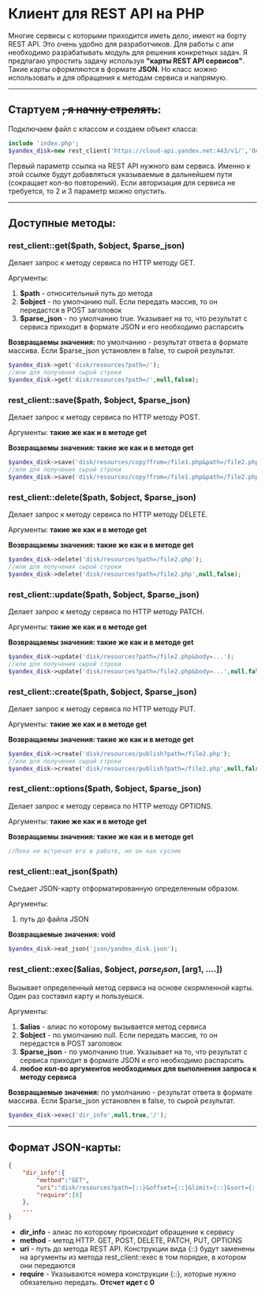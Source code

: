 # Клиент для REST API на PHP
Многие сервисы с которыми приходится иметь дело, имеют на борту REST API. Это очень удобно для разработчиков. Для работы с апи необходимо разрабатывать модуль для решения конкретных задач. Я предлагаю упростить задачу используя **"карты REST API сервисов"**. Такие карты оформляются в формате **JSON**. Но класс можно использовать и для обращения к методам сервиса и напрямую.
___
## Стартуем ~~, я начну стрелять~~:
Подключаем файл с классом и создаем объект класса:
```php
include 'index.php'; 
$yandex_disk=new rest_client('https://cloud-api.yandex.net:443/v1/','OAuth',$token);
```
Первый параметр ссылка на REST API нужного вам сервиса. Именно к этой ссылке будут добавляться указываемые в дальнейшем пути (сокращает кол-во повторений). Если авторизация для сервиса не требуется, то 2 и 3 параметр можно опустить.
___
## Доступные методы:

### rest_client::get($path, $object, $parse_json)
Делает запрос к методу сервиса по HTTP методу GET. 

Аргументы:
1. **$path** - относительный путь до метода
2. **$object** - по умолчанию null. Если передать массив, то он передастся в POST заголовок
3. **$parse_json** - по умолчанию true. Указывает на то, что результат с сервиса приходит в формате JSON и его необходимо распарсить

**Возвращаемы значения:** по умолчанию - результат ответа в формате массива. Если $parse_json установлен в false, то сырой результат. 
```php
$yandex_disk->get('disk/resources?path=/');
//или для получения сырой строки
$yandex_disk->get('disk/resources?path=/',null,false);
```

### rest_client::save($path, $object, $parse_json)
Делает запрос к методу сервиса по HTTP методу POST. 

Аргументы: **такие же как и в методе get**

**Возвращаемы значения: такие же как и в методе get** 
```php
$yandex_disk->save('disk/resources/copy?from=/file1.php&path=/file2.php');
//или для получения сырой строки
$yandex_disk->save('disk/resources/copy?from=/file1.php&path=/file2.php',null,false);
```

### rest_client::delete($path, $object, $parse_json)
Делает запрос к методу сервиса по HTTP методу DELETE. 

Аргументы: **такие же как и в методе get**

**Возвращаемы значения: такие же как и в методе get** 
```php
$yandex_disk->delete('disk/resources?path=/file2.php');
//или для получения сырой строки
$yandex_disk->delete('disk/resources?path=/file2.php',null,false);
```

### rest_client::update($path, $object, $parse_json)
Делает запрос к методу сервиса по HTTP методу PATCH. 

Аргументы: **такие же как и в методе get**

**Возвращаемы значения: такие же как и в методе get** 
```php
$yandex_disk->update('disk/resources?path=/file2.php&body=...');
//или для получения сырой строки
$yandex_disk->update('disk/resources?path=/file2.php&body=...',null,false);
```

### rest_client::create($path, $object, $parse_json)
Делает запрос к методу сервиса по HTTP методу PUT. 

Аргументы: **такие же как и в методе get**

**Возвращаемы значения: такие же как и в методе get** 
```php
$yandex_disk->create('disk/resources/publish?path=/file2.php');
//или для получения сырой строки
$yandex_disk->create('disk/resources/publish?path=/file2.php',null,false);
```

### rest_client::options($path, $object, $parse_json)
Делает запрос к методу сервиса по HTTP методу OPTIONS. 

Аргументы: **такие же как и в методе get**

**Возвращаемы значения: такие же как и в методе get** 
```php
//Пока не встречал его в работе, но он как суслик
```

### rest_client::eat_json($path)
Съедает JSON-карту отформатированную определенным образом. 

Аргументы:
1. путь до файла JSON

**Возвращаемые значения: void** 
```php
$yandex_disk->eat_json('json/yandex_disk.json');
```

### rest_client::exec($alias, $object, $parse_json, [$arg1, ....])
Вызывает определенный метод сервиса на основе скормленной карты. Один раз составил карту и пользуешся.  

Аргументы:
1. **$alias** - алиас по которому вызывается метод сервиса
2. **$object** - по умолчанию null. Если передать массив, то он передастся в POST заголовок
3. **$parse_json** - по умолчанию true. Указывает на то, что результат с сервиса приходит в формате JSON и его необходимо распарсить
4. **любое кол-во аргументов необходимых для выполнения запроса к методу сервиса**

**Возвращаемые значения:** по умолчанию - результат ответа в формате массива. Если $parse_json установлен в false, то сырой результат. 
```php
$yandex_disk->exec('dir_info',null,true,'/');
```
___
## Формат JSON-карты:
```json
{
    "dir_info":{
        "method":"GET",
        "uri":"disk/resources?path={::}&offset={::}&limit={::}&sort={::}&fields={::}",
        "require":[0]
    },
    ...
}
```
+ **dir_info** - алиас по которому происходит обращение к сервису
+ **method** - метод HTTP. GET, POST, DELETE, PATCH, PUT, OPTIONS
+ **uri** - путь до метода REST API. Конструкции вида {::} будут заменены на аргументы из метода rest_client::exec в том порядке, в котором они передаются
+ **require** - Указываются номера конструкции {::}, которые нужно обязательно передать. **Отсчет идет с 0**
